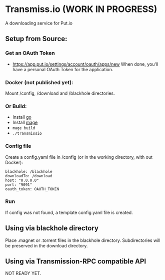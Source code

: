 # Transmiss.io (WORK IN PROGRESS)
A downloading service for Put.io

## Setup from Source:
### Get an OAuth Token
- https://app.put.io/settings/account/oauth/apps/new
When done, you'll have a personal OAuth Token for the application.

### Docker (not published yet):
Mount /config, /download and /blackhole directories.

### Or Build:
- Install [go](https://golang.org/)
- Install [mage](https://magefile.org/)
- `mage build`
- `./transmissio`


### Config file
Create a config.yaml file in /config 
(or in the working directory, with out Docker):

    blackhole: /blackhole
    downloadTo: /download
    host: "0.0.0.0"
    port: "9091"
    oauth_token: OAUTH_TOKEN
    
### Run
If config was not found, a template config.yaml file is created.
  

## Using via blackhole directory

Place .magnet or .torrent files in the blackhole directory.
Subdirectories will be preserved in the download directory.

## Using via Transmission-RPC compatible API
NOT READY YET.
